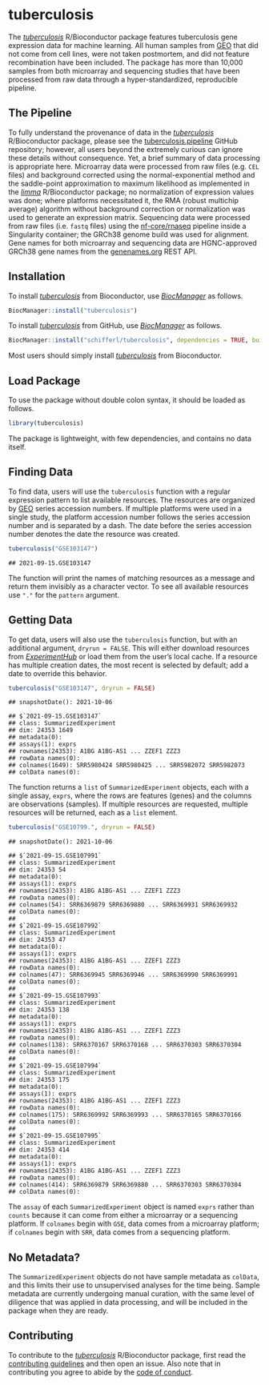 
<!-- README.md is generated from README.Rmd. Please edit that file -->

# tuberculosis

<!-- badges: start -->
<!-- badges: end -->

The
*[tuberculosis](https://bioconductor.org/packages/3.14/tuberculosis)*
R/Bioconductor package features tuberculosis gene expression data for
machine learning. All human samples from
[GEO](https://www.ncbi.nlm.nih.gov/geo/) that did not come from cell
lines, were not taken postmortem, and did not feature recombination have
been included. The package has more than 10,000 samples from both
microarray and sequencing studies that have been processed from raw data
through a hyper-standardized, reproducible pipeline.

## The Pipeline

To fully understand the provenance of data in the
*[tuberculosis](https://bioconductor.org/packages/3.14/tuberculosis)*
R/Bioconductor package, please see the
[tuberculosis.pipeline](https://github.com/schifferl/tuberculosis.pipeline)
GitHub repository; however, all users beyond the extremely curious can
ignore these details without consequence. Yet, a brief summary of data
processing is appropriate here. Microarray data were processed from raw
files (e.g. `CEL` files) and background corrected using the
normal-exponential method and the saddle-point approximation to maximum
likelihood as implemented in the
*[limma](https://bioconductor.org/packages/3.14/limma)* R/Bioconductor
package; no normalization of expression values was done; where platforms
necessitated it, the RMA (robust multichip average) algorithm without
background correction or normalization was used to generate an
expression matrix. Sequencing data were processed from raw files
(i.e. `fastq` files) using the
[nf-core/rnaseq](https://nf-co.re/rnaseq/1.4.2) pipeline inside a
Singularity container; the GRCh38 genome build was used for alignment.
Gene names for both microarray and sequencing data are HGNC-approved
GRCh38 gene names from the [genenames.org](https://www.genenames.org/)
REST API.

## Installation

To install
*[tuberculosis](https://bioconductor.org/packages/3.14/tuberculosis)*
from Bioconductor, use
*[BiocManager](https://CRAN.R-project.org/package=BiocManager)* as
follows.

``` r
BiocManager::install("tuberculosis")
```

To install
*[tuberculosis](https://bioconductor.org/packages/3.14/tuberculosis)*
from GitHub, use
*[BiocManager](https://CRAN.R-project.org/package=BiocManager)* as
follows.

``` r
BiocManager::install("schifferl/tuberculosis", dependencies = TRUE, build_vignettes = TRUE)
```

Most users should simply install
*[tuberculosis](https://bioconductor.org/packages/3.14/tuberculosis)*
from Bioconductor.

## Load Package

To use the package without double colon syntax, it should be loaded as
follows.

``` r
library(tuberculosis)
```

The package is lightweight, with few dependencies, and contains no data
itself.

## Finding Data

To find data, users will use the `tuberculosis` function with a regular
expression pattern to list available resources. The resources are
organized by [GEO](https://www.ncbi.nlm.nih.gov/geo/) series accession
numbers. If multiple platforms were used in a single study, the platform
accession number follows the series accession number and is separated by
a dash. The date before the series accession number denotes the date the
resource was created.

``` r
tuberculosis("GSE103147")
```

    ## 2021-09-15.GSE103147

The function will print the names of matching resources as a message and
return them invisibly as a character vector. To see all available
resources use `"."` for the `pattern` argument.

## Getting Data

To get data, users will also use the `tuberculosis` function, but with
an additional argument, `dryrun = FALSE`. This will either download
resources from
*[ExperimentHub](https://bioconductor.org/packages/3.14/ExperimentHub)*
or load them from the user’s local cache. If a resource has multiple
creation dates, the most recent is selected by default; add a date to
override this behavior.

``` r
tuberculosis("GSE103147", dryrun = FALSE)
```

    ## snapshotDate(): 2021-10-06

    ## $`2021-09-15.GSE103147`
    ## class: SummarizedExperiment 
    ## dim: 24353 1649 
    ## metadata(0):
    ## assays(1): exprs
    ## rownames(24353): A1BG A1BG-AS1 ... ZZEF1 ZZZ3
    ## rowData names(0):
    ## colnames(1649): SRR5980424 SRR5980425 ... SRR5982072 SRR5982073
    ## colData names(0):

The function returns a `list` of `SummarizedExperiment` objects, each
with a single assay, `exprs`, where the rows are features (genes) and
the columns are observations (samples). If multiple resources are
requested, multiple resources will be returned, each as a `list`
element.

``` r
tuberculosis("GSE10799.", dryrun = FALSE)
```

    ## snapshotDate(): 2021-10-06

    ## $`2021-09-15.GSE107991`
    ## class: SummarizedExperiment 
    ## dim: 24353 54 
    ## metadata(0):
    ## assays(1): exprs
    ## rownames(24353): A1BG A1BG-AS1 ... ZZEF1 ZZZ3
    ## rowData names(0):
    ## colnames(54): SRR6369879 SRR6369880 ... SRR6369931 SRR6369932
    ## colData names(0):
    ## 
    ## $`2021-09-15.GSE107992`
    ## class: SummarizedExperiment 
    ## dim: 24353 47 
    ## metadata(0):
    ## assays(1): exprs
    ## rownames(24353): A1BG A1BG-AS1 ... ZZEF1 ZZZ3
    ## rowData names(0):
    ## colnames(47): SRR6369945 SRR6369946 ... SRR6369990 SRR6369991
    ## colData names(0):
    ## 
    ## $`2021-09-15.GSE107993`
    ## class: SummarizedExperiment 
    ## dim: 24353 138 
    ## metadata(0):
    ## assays(1): exprs
    ## rownames(24353): A1BG A1BG-AS1 ... ZZEF1 ZZZ3
    ## rowData names(0):
    ## colnames(138): SRR6370167 SRR6370168 ... SRR6370303 SRR6370304
    ## colData names(0):
    ## 
    ## $`2021-09-15.GSE107994`
    ## class: SummarizedExperiment 
    ## dim: 24353 175 
    ## metadata(0):
    ## assays(1): exprs
    ## rownames(24353): A1BG A1BG-AS1 ... ZZEF1 ZZZ3
    ## rowData names(0):
    ## colnames(175): SRR6369992 SRR6369993 ... SRR6370165 SRR6370166
    ## colData names(0):
    ## 
    ## $`2021-09-15.GSE107995`
    ## class: SummarizedExperiment 
    ## dim: 24353 414 
    ## metadata(0):
    ## assays(1): exprs
    ## rownames(24353): A1BG A1BG-AS1 ... ZZEF1 ZZZ3
    ## rowData names(0):
    ## colnames(414): SRR6369879 SRR6369880 ... SRR6370303 SRR6370304
    ## colData names(0):

The `assay` of each `SummarizedExperiment` object is named `exprs`
rather than `counts` because it can come from either a microarray or a
sequencing platform. If `colnames` begin with `GSE`, data comes from a
microarray platform; if `colnames` begin with `SRR`, data comes from a
sequencing platform.

## No Metadata?

The `SummarizedExperiment` objects do not have sample metadata as
`colData`, and this limits their use to unsupervised analyses for the
time being. Sample metadata are currently undergoing manual curation,
with the same level of diligence that was applied in data processing,
and will be included in the package when they are ready.

## Contributing

To contribute to the
*[tuberculosis](https://bioconductor.org/packages/3.14/tuberculosis)*
R/Bioconductor package, first read the [contributing
guidelines](CONTRIBUTING.md) and then open an issue. Also note that in
contributing you agree to abide by the [code of
conduct](CODE_OF_CONDUCT.md).
